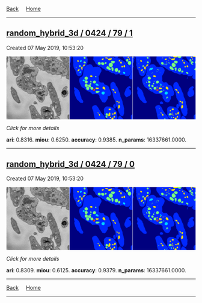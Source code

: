 
[Back](..)&nbsp;&nbsp;&nbsp;&nbsp;&nbsp;[Home](https://leapmanlab.github.io/snapshots)

---

<div class="summary"><a href="1"><h2>random_hybrid_3d / 0424 / 79 / 1</h2></a><p>Created 07 May 2019, 10:53:20
</p><a href="1"><img src="1/media/summary.png" align="center"></a><p>
<i>Click for more details</i>
</p></div>

**ari**: 0.8316. **miou**: 0.6250. **accuracy**: 0.9385. **n_params**: 16337661.0000. 

---

<div class="summary"><a href="0"><h2>random_hybrid_3d / 0424 / 79 / 0</h2></a><p>Created 07 May 2019, 10:53:20
</p><a href="0"><img src="0/media/summary.png" align="center"></a><p>
<i>Click for more details</i>
</p></div>

**ari**: 0.8309. **miou**: 0.6125. **accuracy**: 0.9379. **n_params**: 16337661.0000. 

---

[Back](..)&nbsp;&nbsp;&nbsp;&nbsp;&nbsp;[Home](https://leapmanlab.github.io/snapshots)

---
